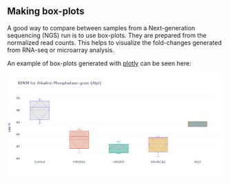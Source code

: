 ## Making box-plots 

A good way to compare between samples from a Next-generation sequencing (NGS) run is to use box-plots. They are prepared from the normalized read counts. This helps to visualize the fold-changes generated from RNA-seq or microarray analysis. 

An example of box-plots generated with [plotly](https://plotly.com/) can be seen here:

![plotly](https://github.com/dwill023/Data-Analys_boxplots/blob/main/images/alpl.png)

